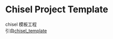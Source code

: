 Chisel Project Template
=======================

chisel 模板工程   
引自[chisel_template](https://github.com/freechipsproject/chisel-template)    
